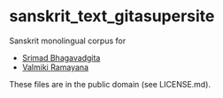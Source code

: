 # sanskrit_text_gitasupersite
Sanskrit monolingual corpus for 
 - <a href="http://www.gitasupersite.iitk.ac.in/srimad?language=dv&field_chapter_value=1&field_nsutra_value=1">Srimad Bhagavadgita</a>
 - <a href="http://www.valmiki.iitk.ac.in/">Valmiki Ramayana</a>

These files are in the public domain (see LICENSE.md).
